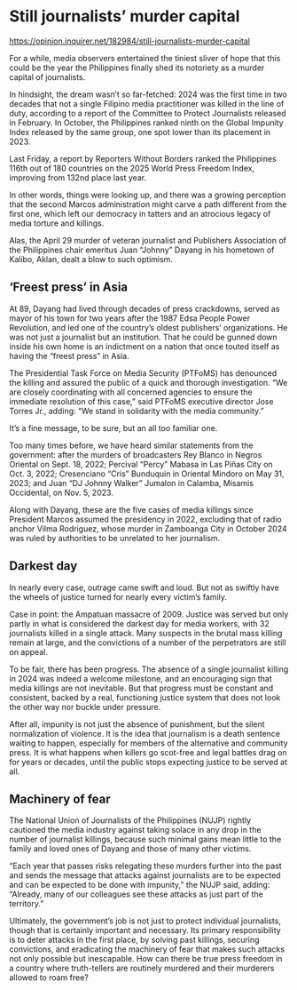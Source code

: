 # Still journalists’ murder capital

https://opinion.inquirer.net/182984/still-journalists-murder-capital









For a while, media observers entertained the tiniest sliver of hope that this could be the year the Philippines finally shed its notoriety as a murder capital of journalists.

In hindsight, the dream wasn’t so far-fetched: 2024 was the first time in two decades that not a single Filipino media practitioner was killed in the line of duty, according to a report of the Committee to Protect Journalists released in February. In October, the Philippines ranked ninth on the Global Impunity Index released by the same group, one spot lower than its placement in 2023.

Last Friday, a report by Reporters Without Borders ranked the Philippines 116th out of 180 countries on the 2025 World Press Freedom Index, improving from 132nd place last year.

In other words, things were looking up, and there was a growing perception that the second Marcos administration might carve a path different from the first one, which left our democracy in tatters and an atrocious legacy of media torture and killings.

Alas, the April 29 murder of veteran journalist and Publishers Association of the Philippines chair emeritus Juan “Johnny” Dayang in his hometown of Kalibo, Aklan, dealt a blow to such optimism.



##  ‘Freest press’ in Asia



At 89, Dayang had lived through decades of press crackdowns, served as mayor of his town for two years after the 1987 Edsa People Power Revolution, and led one of the country’s oldest publishers’ organizations. He was not just a journalist but an institution. That he could be gunned down inside his own home is an indictment on a nation that once touted itself as having the “freest press” in Asia.

The Presidential Task Force on Media Security (PTFoMS) has denounced the killing and assured the public of a quick and thorough investigation. “We are closely coordinating with all concerned agencies to ensure the immediate resolution of this case,” said PTFoMS executive director Jose Torres Jr., adding: “We stand in solidarity with the media community.”

It’s a fine message, to be sure, but an all too familiar one.

Too many times before, we have heard similar statements from the government: after the murders of broadcasters Rey Blanco in Negros Oriental on Sept. 18, 2022; Percival “Percy” Mabasa in Las Piñas City on Oct. 3, 2022; Cresenciano “Cris” Bunduquin in Oriental Mindoro on May 31, 2023; and Juan “DJ Johnny Walker” Jumalon in Calamba, Misamis Occidental, on Nov. 5, 2023.

Along with Dayang, these are the five cases of media killings since President Marcos assumed the presidency in 2022, excluding that of radio anchor Vilma Rodriguez, whose murder in Zamboanga City in October 2024 was ruled by authorities to be unrelated to her journalism.



##  Darkest day



In nearly every case, outrage came swift and loud. But not as swiftly have the wheels of justice turned for nearly every victim’s family.

Case in point: the Ampatuan massacre of 2009. Justice was served but only partly in what is considered the darkest day for media workers, with 32 journalists killed in a single attack. Many suspects in the brutal mass killing remain at large, and the convictions of a number of the perpetrators are still on appeal.

To be fair, there has been progress. The absence of a single journalist killing in 2024 was indeed a welcome milestone, and an encouraging sign that media killings are not inevitable. But that progress must be constant and consistent, backed by a real, functioning justice system that does not look the other way nor buckle under pressure.

After all, impunity is not just the absence of punishment, but the silent normalization of violence. It is the idea that journalism is a death sentence waiting to happen, especially for members of the alternative and community press. It is what happens when killers go scot-free and legal battles drag on for years or decades, until the public stops expecting justice to be served at all.



##  Machinery of fear



The National Union of Journalists of the Philippines (NUJP) rightly cautioned the media industry against taking solace in any drop in the number of journalist killings, because such minimal gains mean little to the family and loved ones of Dayang and those of many other victims.

“Each year that passes risks relegating these murders further into the past and sends the message that attacks against journalists are to be expected and can be expected to be done with impunity,” the NUJP said, adding: “Already, many of our colleagues see these attacks as just part of the territory.”

Ultimately, the government’s job is not just to protect individual journalists, though that is certainly important and necessary. Its primary responsibility is to deter attacks in the first place, by solving past killings, securing convictions, and eradicating the machinery of fear that makes such attacks not only possible but inescapable. How can there be true press freedom in a country where truth-tellers are routinely murdered and their murderers allowed to roam free?